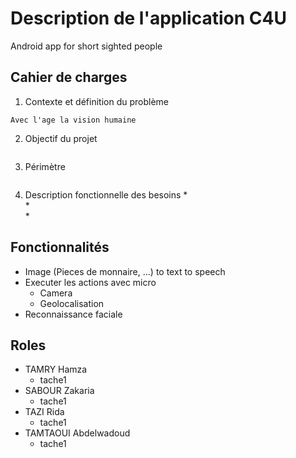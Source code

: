 # Description de l'application C4U
Android app for short sighted people

## Cahier de charges
1.  Contexte et définition du problème
```
Avec l'age la vision humaine
```
2.  Objectif du projet
```

```
3.  Périmètre
```

```
4.  Description fonctionnelle des besoins
    *   
    *   
    *   

## Fonctionnalités
*   Image (Pieces de monnaire, ...) to text to speech
*   Executer les actions avec micro
    *   Camera
    *   Geolocalisation
*   Reconnaissance faciale

## Roles
*   TAMRY Hamza
    *   tache1
*   SABOUR Zakaria
    *   tache1
*   TAZI Rida
    *   tache1
*   TAMTAOUI Abdelwadoud
    *   tache1

